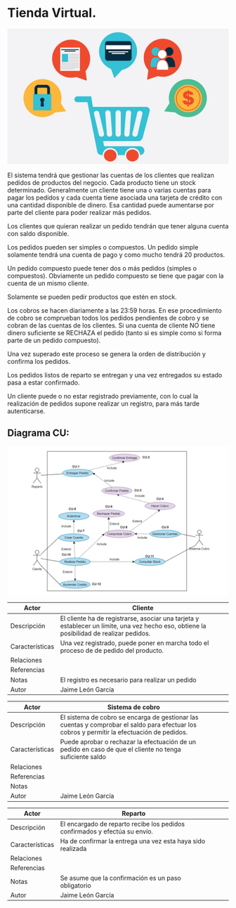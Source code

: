 # Tienda Virtual.

![<>](img/6-consejos-para-hacer-tu-tienda-online-mas-segura1663690225.jpg)

El sistema tendrá que gestionar las cuentas de los clientes que realizan pedidos de productos del negocio. Cada producto tiene un stock determinado. Generalmente un cliente tiene una o varias cuentas para pagar los pedidos y cada cuenta tiene asociada una tarjeta de crédito con una cantidad disponible de dinero. Esa cantidad puede aumentarse por parte del cliente para poder realizar más pedidos.

Los clientes que quieran realizar un pedido tendrán que tener alguna cuenta con saldo disponible.

Los pedidos pueden ser simples o compuestos. Un pedido simple solamente tendrá una cuenta de pago y como mucho tendrá 20 productos.

Un pedido compuesto puede tener dos o más pedidos (simples o compuestos). Obviamente un pedido compuesto se tiene que pagar con la cuenta de un mismo cliente.

Solamente se pueden pedir productos que estén en stock.

Los cobros se hacen diariamente a las 23:59 horas. En ese procedimiento de cobro se comprueban todos los pedidos pendientes de cobro y se cobran de las cuentas de los clientes. Si una cuenta de cliente NO tiene dinero suficiente se RECHAZA el pedido (tanto si es simple como si forma parte de un pedido compuesto).

Una vez superado este proceso se genera la orden de distribución y confirma los pedidos.

Los pedidos listos de reparto se entregan y una vez entregados su estado pasa a estar confirmado.

Un cliente puede o no estar registrado previamente, con lo cual la realización de pedidos supone realizar un registro, para más tarde autenticarse.

## Diagrama CU:

![<>](img/Yienda%20%20Online.png)

| Actor  | Cliente |
|---|---|
| Descripción  | El cliente ha de registrarse, asociar una tarjeta y establecer un límite, una vez hecho eso, obtiene la posibilidad de realizar pedidos. |
| Características | Una vez registrado, puede poner en marcha todo el proceso de de pedido del producto. |
| Relaciones  |
| Referencias |
| Notas | El registro es necesario para realizar un pedido |
| Autor  | Jaime León García |

| Actor  | Sistema de cobro  |   |   |   |
|---|---|---|---|---|
| Descripción  | El sistema de cobro se encarga de gestionar las cuentas y comprobar el saldo para efectuar los cobros y permitir la efectuación de pedidos. |
| Características | Puede aprobar o rechazar la efectuación de un pedido en caso de que el cliente no tenga suficiente saldo |
| Relaciones  |   |   |   |   |
| Referencias |   |   |   |   |
| Notas | |
| Autor  | Jaime León García |

| Actor  | Reparto  |   |   |   |
|---|---|---|---|---|
| Descripción  | El encargado de reparto recibe los pedidos confirmados y efectúa su envío. |
| Características | Ha de confirmar la entrega una vez esta haya sido realizada |
| Relaciones  |   |   |   |   |
| Referencias |   |   |   |   |
| Notas | Se asume que la confirmación es un paso obligatorio |
| Autor  | Jaime León García |


